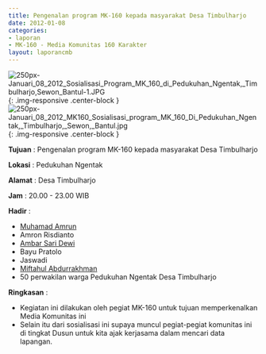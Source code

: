 ```yaml
---
title: Pengenalan program MK-160 kepada masyarakat Desa Timbulharjo
date: 2012-01-08
categories:
- laporan
- MK-160 - Media Komunitas 160 Karakter
layout: laporancmb
---
```


![250px-Januari_08_2012_Sosialisasi_Program_MK_160_di_Pedukuhan_Ngentak,_Timbulharjo,_Sewon_Bantul_-1.JPG](/uploads/250px-Januari_08_2012_Sosialisasi_Program_MK_160_di_Pedukuhan_Ngentak,_Timbulharjo,_Sewon_Bantul_-1.JPG){: .img-responsive .center-block }
![250px-Januari_08_2012_MK160_Sosialisasi_program_MK_160_Di_Pedukuhan_Ngentak,_Timbulharjo,_Sewon,_Bantul.jpg](/uploads/250px-Januari_08_2012_MK160_Sosialisasi_program_MK_160_Di_Pedukuhan_Ngentak,_Timbulharjo,_Sewon,_Bantul.jpg){: .img-responsive .center-block }

**Tujuan** : Pengenalan program MK-160 kepada masyarakat Desa Timbulharjo  

**Lokasi** : Pedukuhan Ngentak   

**Alamat** : Desa Timbulharjo  

**Jam** : 20.00 - 23.00 WIB  

**Hadir** : 
* [Muhamad Amrun](http://wiki.ciptamedia.org/wiki/Muhamad_Amrun)
* Amron Risdianto
* [Ambar Sari Dewi](http://wiki.ciptamedia.org/wiki/Ambar_Sari_Dewi)
* Bayu Pratolo
* Jaswadi
* [Miftahul Abdurrakhman](http://wiki.ciptamedia.org/wiki/Miftahul_Abdurrakhman)
* 50 perwakilan warga Pedukuhan Ngentak Desa Timbulharjo

**Ringkasan** : 
* Kegiatan ini dilakukan oleh pegiat MK-160 untuk tujuan memperkenalkan Media Komunitas ini
* Selain itu dari sosialisasi ini supaya muncul pegiat-pegiat komunitas ini di tingkat Dusun untuk kita ajak kerjasama dalam mencari data lapangan.
